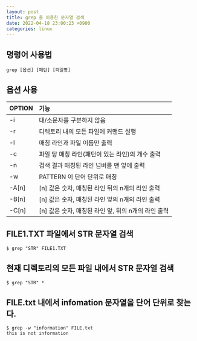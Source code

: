 ```yaml
---
layout: post
title: grep 을 이용한 문자열 검색
date: 2022-04-18 23:00:23 +0900
categories: linux
---
```


## 명령어 사용법

```
grep [옵션] [패턴] [파일명]
```

## 옵션 사용

| OPTION   |      기능     |
|----------|:--------------|
| -i        |      대/소문자를 구분하지 않음                            |
| -r        |      디렉토리 내의 모든 파일에 커맨드 실행                |
| -l        |      매칭 라인과 파일 이름만 출력                         |
| -c        |      파일 당 매칭 라인(패턴이 있는 라인)의 개수 출력      |
| -n        |      검색 결과 매칭된 라인 넘버를 맨 앞에 출력            |
| -w        |      PATTERN 이 단어 단위로 매칭                          |
| -A[n]     |      [n] 값은 숫자, 매칭된 라인 뒤의 n개의 라인 출력      |
| -B[n]     |      [n] 값은 숫자, 매칭된 라인 앞의 n개의 라인 출력      |
| -C[n]     |      [n] 값은 숫자, 매칭된 라인 앞, 뒤의 n개의 라인 출력  |


## FILE1.TXT 파일에서 STR 문자열 검색
```
$ grep "STR" FILE1.TXT
```

## 현재 디렉토리의 모든 파일 내에서 STR 문자열 검색
```
$ grep "STR" *
```

## FILE.txt 내에서 infomation 문자열을 단어 단위로 찾는다.
```
$ grep -w "information" FILE.txt
this is not information
```